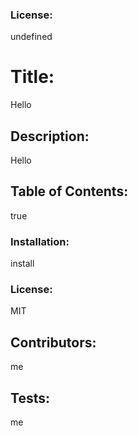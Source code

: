 
### License: 
undefined

# Title: 
Hello

## Description: 
Hello

## Table of Contents: 
true

### Installation:
install

### License:
MIT

## Contributors:
me

## Tests: 
me

